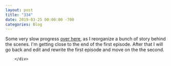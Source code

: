 ```yaml
---
layout: post
title: "334"
date: 2019-03-25 00:00:00 -700
categories: Blog
---
```


<div class="blog-content">
				<div class="paragraph">Some very slow progress <a href="../story-007---unfinished.html" target="_blank">over here</a>, as I reorganize a bunch of story behind the scenes. I'm getting close to the end of the first episode. After that I will go back and edit and rewrite the first episode and move on the the second.&nbsp;</div>

		</div>
        